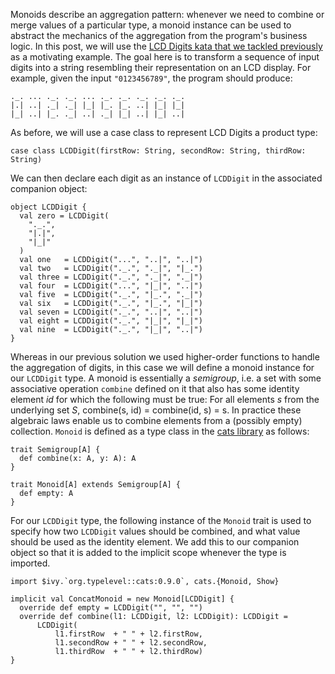 Monoids describe an aggregation pattern: whenever we need to combine or merge values of a particular
type, a monoid instance can be used to abstract the mechanics of the aggregation from the program's
business logic.  In this post, we will use the [LCD Digits kata that we tackled
previously](http://richashworth.com/2016/01/lcd-digits-with-scala/) as a motivating example. The
goal here is to transform a sequence of input digits into a string resembling their representation
on an LCD display. For example, given the input `"0123456789"`, the program should produce:

```
._. ... ._. ._. ... ._. ._. ._. ._. ._.
|.| ..| ._| ._| |_| |_. |_. ..| |_| |_|
|_| ..| |_. ._| ..| ._| |_| ..| |_| ..|
```

As before, we will use a case class to represent LCD Digits a product type:

```case class LCDDigit(firstRow: String, secondRow: String, thirdRow: String)```

We can then declare each digit as an instance of `LCDDigit` in the associated companion object:

```
object LCDDigit {
  val zero = LCDDigit(
    "._.",
    "|.|",
    "|_|"
  )
  val one   = LCDDigit("...", "..|", "..|")
  val two   = LCDDigit("._.", "._|", "|_.")
  val three = LCDDigit("._.", "._|", "._|")
  val four  = LCDDigit("...", "|_|", "..|")
  val five  = LCDDigit("._.", "|_.", "._|")
  val six   = LCDDigit("._.", "|_.", "|_|")
  val seven = LCDDigit("._.", "..|", "..|")
  val eight = LCDDigit("._.", "|_|", "|_|")
  val nine  = LCDDigit("._.", "|_|", "..|")
}
```

Whereas in our previous solution we used higher-order functions to handle the aggregation of digits,
in this case we will define a monoid instance for our `LCDDigit` type. A monoid is essentially a
_semigroup_, i.e. a set with some associative operation `combine` defined on it that also has some
identity element _id_ for which the following must be true: For all elements _s_ from the underlying
set _S_, combine(s, id) = combine(id, s) = s. In practice these algebraic laws enable us to combine
elements from a (possibly empty) collection. `Monoid` is defined as a type class in the [cats
library](http://typelevel.org/cats/typeclasses/monoid.html) as follows:

```
trait Semigroup[A] {
  def combine(x: A, y: A): A
}

trait Monoid[A] extends Semigroup[A] {
  def empty: A
}
```

For our `LCDDigit` type, the following instance of the `Monoid` trait is used to specify how two
`LCDDigit` values should be combined, and what value should be used as the identity element. We add
this to our companion object so that it is added to the implicit scope whenever the type is
imported.

```
import $ivy.`org.typelevel::cats:0.9.0`, cats.{Monoid, Show}

implicit val ConcatMonoid = new Monoid[LCDDigit] {
  override def empty = LCDDigit("", "", "")
  override def combine(l1: LCDDigit, l2: LCDDigit): LCDDigit =
      LCDDigit(
          l1.firstRow  + " " + l2.firstRow,
          l1.secondRow + " " + l2.secondRow,
          l1.thirdRow  + " " + l2.thirdRow)
}
```
